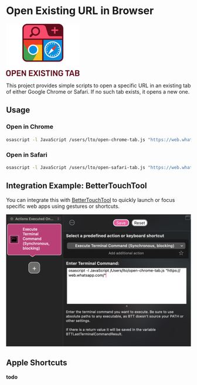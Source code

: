 # Open Existing URL in Browser

<picture>
  <source media="(prefers-color-scheme: dark)" srcset="images/logo_dark.svg" width="200">
  <source media="(prefers-color-scheme: light)" srcset="images/logo_light.svg" width="200">
  <img alt="Fallback image description" src="images/logo_light.svg" width="200">
</picture>

This project provides simple scripts to open a specific URL in an existing tab of either Google Chrome or Safari. If no such tab exists, it opens a new one.

## Usage

### Open in Chrome

```sh
osascript -l JavaScript /users/lto/open-chrome-tab.js "https://web.whatsapp.com/"
```

### Open in Safari

```sh
osascript -l JavaScript /users/lto/open-safari-tab.js "https://web.whatsapp.com/"
```

## Integration Example: BetterTouchTool

You can integrate this with [BetterTouchTool](https://folivora.ai/) to quickly launch or focus specific web apps using gestures or shortcuts.

<img src="images/BetterTouchTools.png" alt="Example using BetterTouchTool" width="600">

## Apple Shortcuts
**todo**